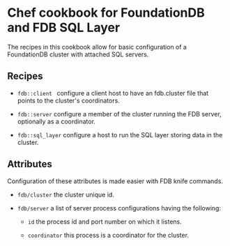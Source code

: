 # Chef cookbook for FoundationDB and FDB SQL Layer

The recipes in this cookbook allow for basic configuration of a
FoundationDB cluster with attached SQL servers.

## Recipes

* ```fdb::client ``` configure a client host to have an fdb.cluster file that points
                     to the cluster's coordinators.

* ```fdb::server``` configure a member of the cluster running the FDB server, optionally
                    as a coordinator.

* ```fdb::sql_layer``` configure a host to run the SQL layer storing data in the cluster.

## Attributes

Configuration of these attributes is made easier with FDB knife commands.

* ```fdb/cluster``` the cluster unique id.

* ```fdb/server``` a list of server process configurations having the following:

  * ```id``` the process id and port number on which it listens.

  * ```coordinator``` this process is a coordinator for the cluster.
